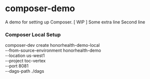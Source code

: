 # composer-demo
A demo for setting up Composer.
[ WIP ]
Some extra line
Second line

### Composer Local Setup

composer-dev create  honorhealth-demo-local \
    --from-source-environment honorhealth-demo \
    --location us-west1 \
    --project toc-vertex \
    --port 8081 \
    --dags-path ./dags
